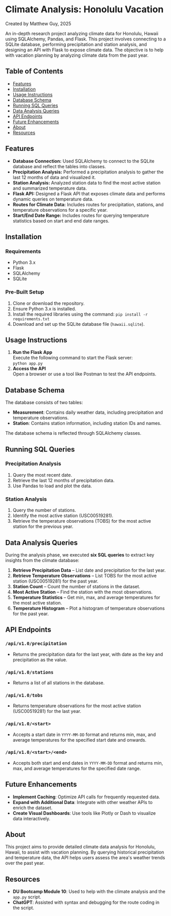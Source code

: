 # Climate Analysis: Honolulu Vacation

Created by Matthew Guy, 2025

An in-depth research project analyzing climate data for Honolulu, Hawaii using SQLAlchemy, Pandas, and Flask. This project involves connecting to a SQLite database, performing precipitation and station analysis, and designing an API with Flask to expose climate data. The objective is to help with vacation planning by analyzing climate data from the past year.

## Table of Contents
- [Features](#features)
- [Installation](#installation)
- [Usage Instructions](#usage-instructions)
- [Database Schema](#database-schema)
- [Running SQL Queries](#running-sql-queries)
- [Data Analysis Queries](#data-analysis-queries)
- [API Endpoints](#api-endpoints)
- [Future Enhancements](#future-enhancements)
- [About](#about)
- [Resources](#resources)

## Features
- **Database Connection:** Used SQLAlchemy to connect to the SQLite database and reflect the tables into classes.
- **Precipitation Analysis:** Performed a precipitation analysis to gather the last 12 months of data and visualized it.
- **Station Analysis:** Analyzed station data to find the most active station and summarized temperature data.
- **Flask API:** Designed a Flask API that exposes climate data and performs dynamic queries on temperature data.
- **Routes for Climate Data:** Includes routes for precipitation, stations, and temperature observations for a specific year.
- **Start/End Date Range:** Includes routes for querying temperature statistics based on start and end date ranges.

## Installation

### Requirements
- Python 3.x
- Flask
- SQLAlchemy
- SQLite

### Pre-Built Setup
1. Clone or download the repository.
2. Ensure Python 3.x is installed.
3. Install the required libraries using the command: `pip install -r requirements.txt`
4. Download and set up the SQLite database file (`hawaii.sqlite`).

## Usage Instructions
1. **Run the Flask App**  
   Execute the following command to start the Flask server:  
   `python app.py`
2. **Access the API**  
   Open a browser or use a tool like Postman to test the API endpoints.

## Database Schema
The database consists of two tables:

- **Measurement**: Contains daily weather data, including precipitation and temperature observations.
- **Station**: Contains station information, including station IDs and names.

The database schema is reflected through SQLAlchemy classes.

## Running SQL Queries
### Precipitation Analysis
1. Query the most recent date.
2. Retrieve the last 12 months of precipitation data.
3. Use Pandas to load and plot the data.

### Station Analysis
1. Query the number of stations.
2. Identify the most active station (USC00519281).
3. Retrieve the temperature observations (TOBS) for the most active station for the previous year.

## Data Analysis Queries
During the analysis phase, we executed **six SQL queries** to extract key insights from the climate database:

1. **Retrieve Precipitation Data** – List date and precipitation for the last year.
2. **Retrieve Temperature Observations** – List TOBS for the most active station (USC00519281) for the past year.
3. **Station Count** – Count the number of stations in the dataset.
4. **Most Active Station** – Find the station with the most observations.
5. **Temperature Statistics** – Get min, max, and average temperatures for the most active station.
6. **Temperature Histogram** – Plot a histogram of temperature observations for the past year.

## API Endpoints

### `/api/v1.0/precipitation`
- Returns the precipitation data for the last year, with date as the key and precipitation as the value.

### `/api/v1.0/stations`
- Returns a list of all stations in the database.

### `/api/v1.0/tobs`
- Returns temperature observations for the most active station (USC00519281) for the last year.

### `/api/v1.0/<start>`
- Accepts a start date in `YYYY-MM-DD` format and returns min, max, and average temperatures for the specified start date and onwards.

### `/api/v1.0/<start>/<end>`
- Accepts both start and end dates in `YYYY-MM-DD` format and returns min, max, and average temperatures for the specified date range.

## Future Enhancements
- **Implement Caching**: Optimize API calls for frequently requested data.
- **Expand with Additional Data**: Integrate with other weather APIs to enrich the dataset.
- **Create Visual Dashboards**: Use tools like Plotly or Dash to visualize data interactively.

## About
This project aims to provide detailed climate data analysis for Honolulu, Hawaii, to assist with vacation planning. By querying historical precipitation and temperature data, the API helps users assess the area's weather trends over the past year.

## Resources
- **DU Bootcamp Module 10**: Used to help with the climate analysis and the `app.py` script.
- **ChatGPT**: Assisted with syntax and debugging for the route coding in the script.

